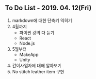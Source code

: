 To Do List - 2019. 04. 12(Fri)
---
1. markdown에 대한 단축키 익히기
2. 4월까지
    - 파이썬 강의 다 듣기
    - React
    - Node.js
3. 5월부터
    - MakeApp
    - Unity
4. 간이사업자에 대해 알아보기
5. No stitch leather item 구현

